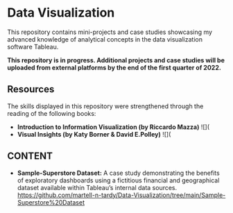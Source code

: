 # Data Visualization
This repository contains mini-projects and case studies showcasing my advanced knowledge of analytical concepts in the data visualization software Tableau.

**This repository is in progress. Additional projects and case studies will be uploaded from external platforms by the end of the first quarter of 2022.**

## Resources
The skills displayed in this repository were strengthened through the reading of the following books:
* **Introduction to Information Visualization (by Riccardo Mazza)**
![](
* **Visual Insights (by Katy Borner & David E.Polley)**
![](

## CONTENT
* **Sample-Superstore Dataset:** A case study demonstrating the benefits of exploratory dashboards using a fictitious financial and geographical dataset available within Tableau’s internal data sources.
  https://github.com/martell-n-tardy/Data-Visualization/tree/main/Sample-Superstore%20Dataset
